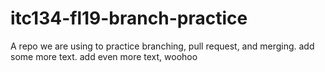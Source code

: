 # itc134-fl19-branch-practice
A repo we are using to practice branching, pull request, and merging.
add some more text.
add even more text, woohoo
